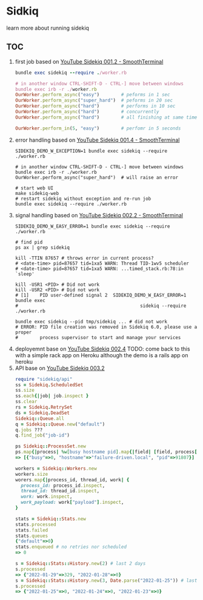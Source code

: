 # Sidkiq

learn more about running sidekiq

## TOC

1. first job based on [YouTube Sidekiq 001.2 - SmoothTerminal](https://www.youtube.com/watch?v=bfPb1zD91Rg&list=PLjeHh2LSCFrWGT5uVjUuFKAcrcj5kSai1)
   ```ruby
   bundle exec sidekiq --require ./worker.rb

   # in another window CTRL-SHIFT-D - CTRL-] move between windows
   bundle exec irb -r ./worker.rb
   OurWorker.perform_async("easy")        # peforms in 1 sec
   OurWorker.perform_async("super_hard")  # peforms in 20 sec
   OurWorker.perform_async("hard")        # performs in 10 sec
   OurWorker.perform_async("hard")        # concurrently
   OurWorker.perform_async("hard")        # all finishing at same time

   OurWorker.perform_in(5, "easy")        # perfomr in 5 seconds
   ```
1. error handling based on [YouTube Sidekiq 001.4 - SmoothTerminal](https://www.youtube.com/watch?v=dGpbYqP5lr8&list=PLjeHh2LSCFrWGT5uVjUuFKAcrcj5kSai1&index=2)
   ```
   SIDEKIQ_DEMO_W_EXCEPTION=1 bundle exec sidekiq --require ./worker.rb

   # in another window CTRL-SHIFT-D - CTRL-] move between windows
   bundle exec irb -r ./worker.rb
   OurWorker.perform_async("super_hard")  # will raise an error

   # start web UI
   make sidekiq-web
   # restart sidekiq without exception and re-run job
   bundle exec sidekiq --require ./worker.rb
   ```
1. signal handling based on [YouTube Sidekiq 002.2 - SmoothTerminal](https://www.youtube.com/watch?v=0Q6CbF-ZmB8&list=PLjeHh2LSCFrWGT5uVjUuFKAcrcj5kSai1&index=3)
   ```
   SIDEKIQ_DEMO_W_EASY_ERROR=1 bundle exec sidekiq --require ./worker.rb

   # find pid
   ps ax | grep sidekiq

   kill -TTIN 87657 # throws error in current process?
   # <date-time> pid=87657 tid=1xa5 WARN: Thread TID-1wv5 scheduler
   # <date-time> pid=87657 tid=1xa5 WARN: ...timed_stack.rb:78:in `sleep'

   kill -USR1 <PID> # Did not work
   kill -USR2 <PID> # Did not work
   # [1]    PID user-defined signal 2  SIDEKIQ_DEMO_W_EASY_ERROR=1 bundle exec
   #                                             sidekiq --require ./worker.rb

   bundle exec sidekiq --pid tmp/sidekiq ... # did not work
   # ERROR: PID file creation was removed in Sidekiq 6.0, please use a proper
   #        process supervisor to start and manage your services
   ```
1. deployemnt base on [YouTube Sidekiq 002.4](https://www.youtube.com/watch?v=50nm6pY2gwg&list=PLjeHh2LSCFrWGT5uVjUuFKAcrcj5kSai1&index=4)
   TODO: come back to this with a simple rack app on Heroku although the demo
   is a rails app on heroku
1. API base on [YouTube Sidekiq 003.2](https://www.youtube.com/watch?v=3Cq9j1Gs0pM&list=PLjeHh2LSCFrWGT5uVjUuFKAcrcj5kSai1&index=5)
   ```ruby
   require "sidekiq/api"
   ss = Sidekiq.ScheduledSet
   ss.size
   ss.each{|job| job.inspect }
   ss.clear
   rs = Sidekiq.RetrySet
   ds = Sidekiq.DeadSet
   Sidekiq::Queue.all
   q = Sidekiq::Queue.new("default")
   q.jobs ???
   q.find_job("job-id")

   ps Sidekiq::ProcessSet.new
   ps.map{|process| %w[busy hostname pid].map{|field| [field, process[field]] }.to_h }
   => [{"busy"=>0, "hostname"=>"failure-driven.local", "pid"=>91807}]

   workers = Sidekiq::Workers.new
   workers.size
   worers.map{|process_id, thread_id, work| {
     process_id: process_id.inspect,
     thread_id: thread_id.inspect,
     work: work.inspect,
     work_payload: work["payload"].inspect,
   }

   stats = Sidekiq::Stats.new
   stats.processed
   stats.failed
   stats.queues
   {"default"=>0}
   stats.enqueued # no retries nor scheduled
   => 0

   s = Sidekiq::Stats::History.new(2) # last 2 days
   s.processed
   => {"2022-01-29"=>329, "2022-01-28"=>0}
   s = Sidekiq::Stats::History.new(3, Date.parse("2022-01-25")) # last 3 days from date
   s.processed
   => {"2022-01-25"=>0, "2022-01-24"=>0, "2022-01-23"=>0}
   ```
